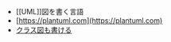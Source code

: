 - [[UML]]図を書く言語
- [https://plantuml.com](https://plantuml.com)
- [クラス図も書ける](https://plantuml.com/ja/class-diagram)

